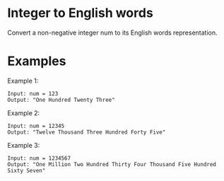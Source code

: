 # Integer to English words

Convert a non-negative integer num to its English words representation.

# Examples

Example 1:
```
Input: num = 123
Output: "One Hundred Twenty Three"
```
Example 2:
```
Input: num = 12345
Output: "Twelve Thousand Three Hundred Forty Five"
```
Example 3:
```
Input: num = 1234567
Output: "One Million Two Hundred Thirty Four Thousand Five Hundred Sixty Seven"
```